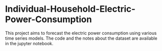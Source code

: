 # Individual-Household-Electric-Power-Consumption
This project aims to forecast the electric power consumption using various time series models.
The code and the notes about the dataset are available in the jupyter notebook.
